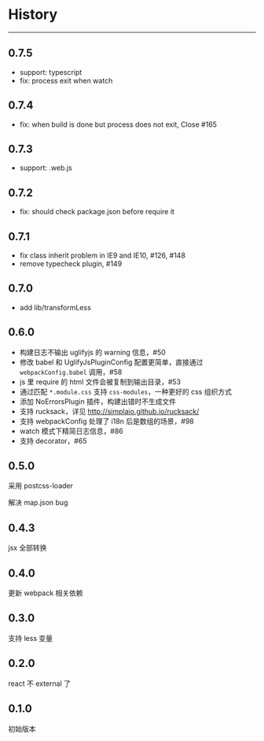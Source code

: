 # History

---

## 0.7.5

- support: typescript
- fix: process exit when watch

## 0.7.4

- fix: when build is done but process does not exit, Close #165

## 0.7.3

- support: .web.js

## 0.7.2

- fix: should check package.json before require it

## 0.7.1

- fix class inherit problem in IE9 and IE10, #126, #148
- remove typecheck plugin, #149

## 0.7.0

- add lib/transformLess

## 0.6.0

- 构建日志不输出 uglifyjs 的 warning 信息，#50
- 修改 babel 和 UglifyJsPluginConfig 配置更简单，直接通过 `webpackConfig.babel` 调用，#58
- js 里 require 的 html 文件会被复制到输出目录，#53
- 通过匹配 `*.module.css` 支持 `css-modules`，一种更好的 css 组织方式
- 添加 NoErrorsPlugin 插件，构建出错时不生成文件
- 支持 rucksack，详见 http://simplaio.github.io/rucksack/
- 支持 webpackConfig 处理了 i18n 后是数组的场景，#98
- watch 模式下精简日志信息，#86
- 支持 decorator，#65

## 0.5.0

采用 postcss-loader

解决 map.json bug

## 0.4.3

jsx 全部转换

## 0.4.0

更新 webpack 相关依赖

## 0.3.0

支持 less 变量

## 0.2.0

react 不 external 了

## 0.1.0

初始版本

